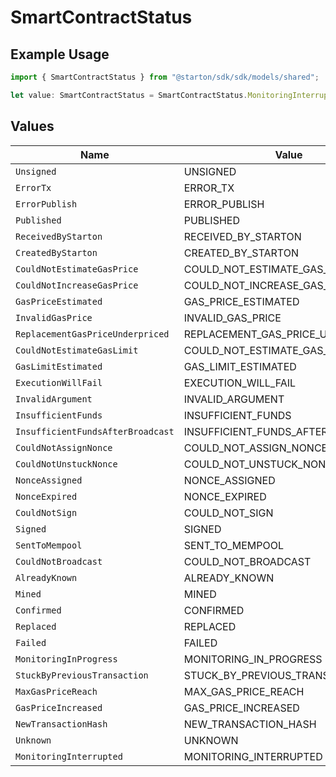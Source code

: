 # SmartContractStatus

## Example Usage

```typescript
import { SmartContractStatus } from "@starton/sdk/sdk/models/shared";

let value: SmartContractStatus = SmartContractStatus.MonitoringInterrupted;
```

## Values

| Name                               | Value                              |
| ---------------------------------- | ---------------------------------- |
| `Unsigned`                         | UNSIGNED                           |
| `ErrorTx`                          | ERROR_TX                           |
| `ErrorPublish`                     | ERROR_PUBLISH                      |
| `Published`                        | PUBLISHED                          |
| `ReceivedByStarton`                | RECEIVED_BY_STARTON                |
| `CreatedByStarton`                 | CREATED_BY_STARTON                 |
| `CouldNotEstimateGasPrice`         | COULD_NOT_ESTIMATE_GAS_PRICE       |
| `CouldNotIncreaseGasPrice`         | COULD_NOT_INCREASE_GAS_PRICE       |
| `GasPriceEstimated`                | GAS_PRICE_ESTIMATED                |
| `InvalidGasPrice`                  | INVALID_GAS_PRICE                  |
| `ReplacementGasPriceUnderpriced`   | REPLACEMENT_GAS_PRICE_UNDERPRICED  |
| `CouldNotEstimateGasLimit`         | COULD_NOT_ESTIMATE_GAS_LIMIT       |
| `GasLimitEstimated`                | GAS_LIMIT_ESTIMATED                |
| `ExecutionWillFail`                | EXECUTION_WILL_FAIL                |
| `InvalidArgument`                  | INVALID_ARGUMENT                   |
| `InsufficientFunds`                | INSUFFICIENT_FUNDS                 |
| `InsufficientFundsAfterBroadcast`  | INSUFFICIENT_FUNDS_AFTER_BROADCAST |
| `CouldNotAssignNonce`              | COULD_NOT_ASSIGN_NONCE             |
| `CouldNotUnstuckNonce`             | COULD_NOT_UNSTUCK_NONCE            |
| `NonceAssigned`                    | NONCE_ASSIGNED                     |
| `NonceExpired`                     | NONCE_EXPIRED                      |
| `CouldNotSign`                     | COULD_NOT_SIGN                     |
| `Signed`                           | SIGNED                             |
| `SentToMempool`                    | SENT_TO_MEMPOOL                    |
| `CouldNotBroadcast`                | COULD_NOT_BROADCAST                |
| `AlreadyKnown`                     | ALREADY_KNOWN                      |
| `Mined`                            | MINED                              |
| `Confirmed`                        | CONFIRMED                          |
| `Replaced`                         | REPLACED                           |
| `Failed`                           | FAILED                             |
| `MonitoringInProgress`             | MONITORING_IN_PROGRESS             |
| `StuckByPreviousTransaction`       | STUCK_BY_PREVIOUS_TRANSACTION      |
| `MaxGasPriceReach`                 | MAX_GAS_PRICE_REACH                |
| `GasPriceIncreased`                | GAS_PRICE_INCREASED                |
| `NewTransactionHash`               | NEW_TRANSACTION_HASH               |
| `Unknown`                          | UNKNOWN                            |
| `MonitoringInterrupted`            | MONITORING_INTERRUPTED             |